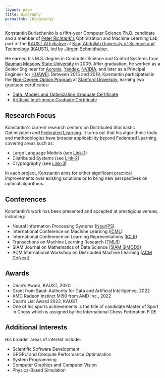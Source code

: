 ```yaml
---
layout: page
title: Biography
permalink: /biography/
---
```


Konstantin Burlachenko is a fifth-year Computer Science Ph.D. candidate and a member of [Peter Richtárik's](https://richtarik.org/) Optimization and Machine Learning Lab, part of the [KAUST AI Initiative](https://cemse.kaust.edu.sa/ai) at [King Abdullah University of Science and Technology (KAUST)](https://www.kaust.edu.sa/en), led by [Jürgen Schmidhuber](https://people.idsia.ch/~juergen/).

He earned his M.S. degree in Computer Science and Control Systems from [Bauman Moscow State University](http://bmstu.ru/) in 2009. After graduation, he worked as a Senior Engineer for [Acronis](https://www.acronis.com/), [Yandex](https://en.wikipedia.org/wiki/Yandex), [NVIDIA](https://developer.nvidia.com/), and later as a Principal Engineer for [HUAWEI](https://huawei.ru/). Between 2015 and 2019, Konstantin participated in the [Non-Degree Option Program](https://online.stanford.edu/non-degree-option-program) at [Stanford University](https://www.stanford.edu/), earning two graduate certificates:

* [Data, Models and Optimization Graduate Certificate](https://online.stanford.edu/programs/data-models-and-optimization-graduate-certificate)
* [Artificial Intelligence Graduate Certificate](https://online.stanford.edu/programs/artificial-intelligence-graduate-certificate)

## Research Focus

Konstantin's current research centers on Distributed Stochastic Optimization and [Federated Learning](https://research.google/pubs/pub45648/).
It turns out that his algorithmic tools and methodologies have broader applicability beyond Federated Learning, covering areas such as:

* Large Language Models (see [Link-1](https://burlachenkok.github.io/pv-tuning-neurips/))
* Distributed Systems (see [Link-2](https://burlachenkok.github.io/ufednl-in-arxiv/))
* Cryptography (see [Link-3](https://burlachenkok.github.io/FL-Privacy-From-Compressor-Accepted-on-DML2023/))


In each project, Konstantin aims for either significant practical improvements over existing solutions or to bring new perspectives on optimal algorithms.


## Conferences

Konstantin’s work has been presented and accepted at prestigious venues, including:

- Neural Information Processing Systems ([NeurIPS](https://neurips.cc/))
- International Conference on Machine Learning ([ICML](https://icml.cc/))
- International Conference on Learning Representations ([ICLR](https://iclr.cc/))
- Transactions on Machine Learning Research ([TMLR](https://jmlr.org/tmlr/))
- SIAM Journal on Mathematics of Data Science ([SIAM SIMODS](https://www.siam.org/publications/journals/siam-journal-on-mathematics-of-data-science-simods))
- ACM International Workshop on Distributed Machine Learning ([ACM CoNext](https://www.sigcomm.org/events/conext-conference))

## Awards

* Dean’s Award, KAUST, 2020
* Grant from Saudi Authority for Data and Artificial Intelligence, 2022
* AMD Radeon Instinct MI50 from AMD Inc., 2022
* Dean’s List Award 2023, KAUST
* One of his sports achievements is the title of candidate Master of Sport in Chess which is assigned by the International Chess Federation FIDE.


## Additional Interests


His broader areas of interest include:

- Scientific Software Development
- GPGPU and Compute Performance Optimization
- System Programming
- Computer Graphics and Computer Vision
- Physics-Based Simulation
